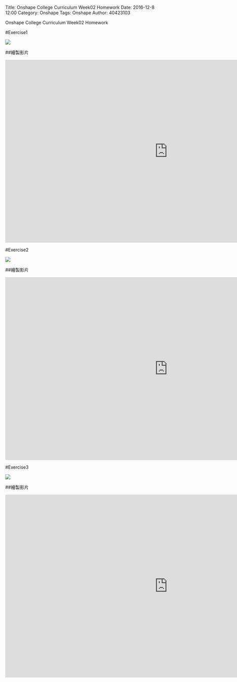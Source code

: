 Title: Onshape College Curriculum Week02 Homework
Date: 2016-12-8 12:00
Category: Onshape
Tags: Onshape
Author: 40423103

Onshape College Curriculum Week02 Homework 

<!-- PELICAN_END_SUMMARY -->

#Exercise1

<img src="http://i.imgur.com/llGQ4hP.jpg" >

##繪製影片

<iframe src="https://player.vimeo.com/video/190911807" width="1024" height="576" frameborder="0" webkitallowfullscreen mozallowfullscreen allowfullscreen></iframe>

#Exercise2

<img src="http://i.imgur.com/1AhmhEX.jpg">

##繪製影片

<iframe src="https://player.vimeo.com/video/190927575" width="1024" height="576" frameborder="0" webkitallowfullscreen mozallowfullscreen allowfullscreen></iframe>

#Exercise3

<img src="http://i.imgur.com/45dhpIN.jpg" >

##繪製影片

<iframe src="https://player.vimeo.com/video/190932907" width="1024" height="576" frameborder="0" webkitallowfullscreen mozallowfullscreen allowfullscreen></iframe>






